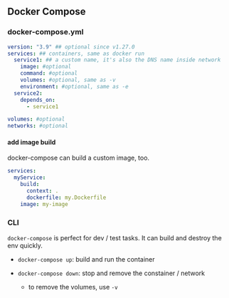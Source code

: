 ## Docker Compose

### docker-compose.yml

```yaml
version: "3.9" ## optional since v1.27.0
services: ## containers, same as docker run
  service1: ## a custom name, it's also the DNS name inside network
    image: #optional
    command: #optional
    volumes: #optional, same as -v
    environment: #optional, same as -e
  service2:
    depends_on: 
      - service1

volumes: #optional
networks: #optional
```

#### add image build

docker-compose can build a custom image, too.

```yaml
services:
  myService:
    build:
      context: .
      dockerfile: my.Dockerfile
    image: my-image 
```

### CLI

`docker-compose` is perfect for dev / test tasks. It can build and destroy the env quickly.

- `docker-compose up`: build and run the container

 - `docker-compose down`: stop and remove the constainer / network

   - to remove the volumes, use `-v`